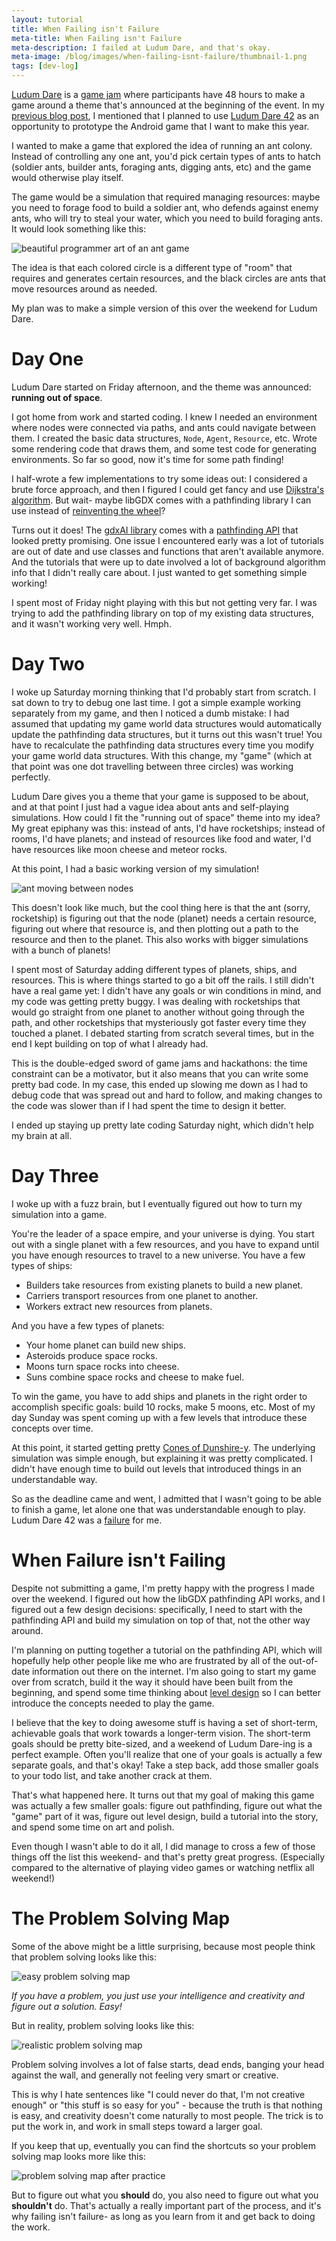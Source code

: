 ```yaml
---
layout: tutorial
title: When Failing isn't Failure
meta-title: When Failing isn't Failure
meta-description: I failed at Ludum Dare, and that's okay.
meta-image: /blog/images/when-failing-isnt-failure/thumbnail-1.png
tags: [dev-log]
---
```


[Ludum Dare](https://ldjam.com/) is a [game jam](https://en.wikipedia.org/wiki/Game_jam) where participants have 48 hours to make a game around a theme that's announced at the beginning of the event. In my [previous blog post](/blog/android-libgdx-tutorials), I mentioned that I planned to use [Ludum Dare 42](https://ldjam.com/events/ludum-dare/42/placeholder/ludum-dare-42s-theme-running-out-of-space) as an opportunity to prototype the Android game that I want to make this year.

I wanted to make a game that explored the idea of running an ant colony. Instead of controlling any one ant, you'd pick certain types of ants to hatch (soldier ants, builder ants, foraging ants, digging ants, etc) and the game would otherwise play itself.

The game would be a simulation that required managing resources: maybe you need to forage food to build a soldier ant, who defends against enemy ants, who will try to steal your water, which you need to build foraging ants. It would look something like this:

![beautiful programmer art of an ant game](/blog/images/when-failing-isnt-failure/ants-1.png)

The idea is that each colored circle is a different type of "room" that requires and generates certain resources, and the black circles are ants that move resources around as needed.

My plan was to make a simple version of this over the weekend for Ludum Dare.

# Day One

Ludum Dare started on Friday afternoon, and the theme was announced: **running out of space**.

I got home from work and started coding. I knew I needed an environment where nodes were connected via paths, and ants could navigate between them. I created the basic data structures, `Node`, `Agent`, `Resource`, etc. Wrote some rendering code that draws them, and some test code for generating environments. So far so good, now it's time for some path finding!

I half-wrote a few implementations to try some ideas out: I considered a brute force approach, and then I figured I could get fancy and use [Dijkstra's algorithm](https://en.wikipedia.org/wiki/Dijkstra%27s_algorithm). But wait- maybe libGDX comes with a pathfinding library I can use instead of [reinventing the wheel](https://en.wikipedia.org/wiki/Reinventing_the_wheel)?

Turns out it does! The [gdxAI library](https://github.com/libgdx/gdx-ai/wiki) comes with a [pathfinding API](https://github.com/libgdx/gdx-ai/wiki/Pathfinding-API) that looked pretty promising. One issue I encountered early was a lot of tutorials are out of date and use classes and functions that aren't available anymore. And the tutorials that were up to date involved a lot of background algorithm info that I didn't really care about. I just wanted to get something simple working!

I spent most of Friday night playing with this but not getting very far. I was trying to add the pathfinding library on top of my existing data structures, and it wasn't working very well. Hmph.

# Day Two

I woke up Saturday morning thinking that I'd probably start from scratch. I sat down to try to debug one last time. I got a simple example working separately from my game, and then I noticed a dumb mistake: I had assumed that updating my game world data structures would automatically update the pathfinding data structures, but it turns out this wasn't true! You have to recalculate the pathfinding data structures every time you modify your game world data structures. With this change, my "game" (which at that point was one dot travelling between three circles) was working perfectly.

Ludum Dare gives you a theme that your game is supposed to be about, and at that point I just had a vague idea about ants and self-playing simulations. How could I fit the "running out of space" theme into my idea? My great epiphany was this: instead of ants, I'd have rocketships; instead of rooms, I'd have planets; and instead of resources like food and water, I'd have resources like moon cheese and meteor rocks.

At this point, I had a basic working version of my simulation!

![ant moving between nodes](/blog/images/when-failing-isnt-failure/nodes-1.gif)

This doesn't look like much, but the cool thing here is that the ant (sorry, rocketship) is figuring out that the node (planet) needs a certain resource, figuring out where that resource is, and then plotting out a path to the resource and then to the planet. This also works with bigger simulations with a bunch of planets!

I spent most of Saturday adding different types of planets, ships, and resources. This is where things started to go a bit off the rails. I still didn't have a real game yet: I didn't have any goals or win conditions in mind, and my code was getting pretty buggy. I was dealing with rocketships that would go straight from one planet to another without going through the path, and other rocketships that mysteriously got faster every time they touched a planet. I debated starting from scratch several times, but in the end I kept building on top of what I already had.

This is the double-edged sword of game jams and hackathons: the time constraint can be a motivator, but it also means that you can write some pretty bad code. In my case, this ended up slowing me down as I had to debug code that was spread out and hard to follow, and making changes to the code was slower than if I had spent the time to design it better.

I ended up staying up pretty late coding Saturday night, which didn't help my brain at all.

# Day Three

I woke up with a fuzz brain, but I eventually figured out how to turn my simulation into a game.

You're the leader of a space empire, and your universe is dying. You start out with a single planet with a few resources, and you have to expand until you have enough resources to travel to a new universe. You have a few types of ships:

- Builders take resources from existing planets to build a new planet.
- Carriers transport resources from one planet to another.
- Workers extract new resources from planets.

And you have a few types of planets:

- Your home planet can build new ships.
- Asteroids produce space rocks.
- Moons turn space rocks into cheese.
- Suns combine space rocks and cheese to make fuel.

To win the game, you have to add ships and planets in the right order to accomplish specific goals: build 10 rocks, make 5 moons, etc. Most of my day Sunday was spent coming up with a few levels that introduce these concepts over time.

At this point, it started getting pretty [Cones of Dunshire-y](https://www.youtube.com/watch?v=XfXfOCIIFcY). The underlying simulation was simple enough, but explaining it was pretty complicated. I didn't have enough time to build out levels that introduced things in an understandable way.

So as the deadline came and went, I admitted that I wasn't going to be able to finish a game, let alone one that was understandable enough to play. Ludum Dare 42 was a [failure](https://wompwompwomp.com/) for me.

# When Failure isn't Failing

Despite not submitting a game, I'm pretty happy with the progress I made over the weekend. I figured out how the libGDX pathfinding API works, and I figured out a few design decisions: specifically, I need to start with the pathfinding API and build my simulation on top of that, not the other way around.

I'm planning on putting together a tutorial on the pathfinding API, which will hopefully help other people like me who are frustrated by all of the out-of-date information out there on the internet. I'm also going to start my game over from scratch, build it the way it should have been built from the beginning, and spend some time thinking about [level design](https://en.wikipedia.org/wiki/Level_design) so I can better introduce the concepts needed to play the game.

I believe that the key to doing awesome stuff is having a set of short-term, achievable goals that work towards a longer-term vision. The short-term goals should be pretty bite-sized, and a weekend of Ludum Dare-ing is a perfect example. Often you'll realize that one of your goals is actually a few separate goals, and that's okay! Take a step back, add those smaller goals to your todo list, and take another crack at them.

That's what happened here. It turns out that my goal of making this game was actually a few smaller goals: figure out pathfinding, figure out what the "game" part of it was, figure out level design, build a tutorial into the story, and spend some time on art and polish.

Even though I wasn't able to do it all, I did manage to cross a few of those things off the list this weekend- and that's pretty great progress. (Especially compared to the alternative of playing video games or watching netflix all weekend!)

# The Problem Solving Map

Some of the above might be a little surprising, because most people think that problem solving looks like this:

![easy problem solving map](/blog/images/when-failing-isnt-failure/problem-solving-map-1.png)

*If you have a problem, you just use your intelligence and creativity and figure out a solution. Easy!*

But in reality, problem solving looks like this:

![realistic problem solving map](/blog/images/when-failing-isnt-failure/problem-solving-map-2.png)

Problem solving involves a lot of false starts, dead ends, banging your head against the wall, and generally not feeling very smart or creative.

This is why I hate sentences like "I could never do that, I'm not creative enough" or "this stuff is so easy for you" - because the truth is that nothing is easy, and creativity doesn't come naturally to most people. The trick is to put the work in, and work in small steps toward a larger goal.

If you keep that up, eventually you can find the shortcuts so your problem solving map looks more like this:

![problem solving map after practice](/blog/images/when-failing-isnt-failure/problem-solving-map-3.png)

But to figure out what you **should** do, you also need to figure out what you **shouldn't** do. That's actually a really important part of the process, and it's why failing isn't failure- as long as you learn from it and get back to doing the work.